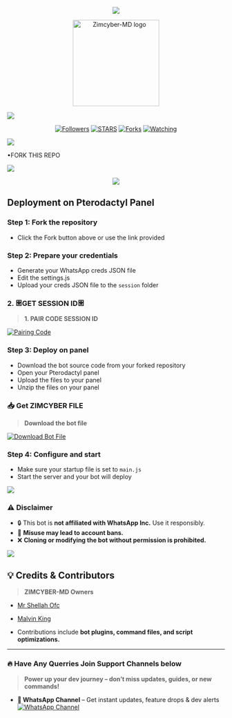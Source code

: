 <p align="center"
  Zimcyber-MD 
</p>
<a><img src='https://i.imgur.com/LyHic3i.gif'/>

<p align="center">
  <a href="https://github.com/SH3LLAH-AI">
    <img alt="Zimcyber-MD logo" height="200" src="[https://files.catbox.moe/673wtp.jpg](https://files.catbox.moe/o7w3fr.jpg)">
  </a>
</p>

<a><img src='https://i.imgur.com/LyHic3i.gif'/>

<p align="center">
  <a href="https://github.com/SH3LLAH-AI?tab=followers"><img title="Followers" src="https://img.shields.io/github/followers/SH3LLAH-AI?label=Followers&style=social"></a>
  <a href="https://github.com/SH3LLAH-AI/zimcyber-md/stargazers/"><img title="STARS" src="https://img.shields.io/github/stars/SH3LLAH-AI/zimcyber-md?&style=social"></a>
  <a href="https://github.com/SH3LLAH-AI/zimcyber-md/network/members"><img title="Forks" src="https://img.shields.io/github/forks/SH3LLAH-AI/zimcyber-md?style=social"></a>
  <a href="https://github.com/SH3LLAH-AI/zimcyber-md/watchers"><img title="Watching" src="https://img.shields.io/github/watchers/SH3LLAH-AI/zimcyber-md?label=Watching&style=social"></a>
</p>

<a><img src='https://i.imgur.com/LyHic3i.gif'/>


•FORK THIS REPO

 <p align="left">
  <a href="https://github.com/SH3LLAH-AI/zimcyber-md/fork">
    <img src="https://img.shields.io/badge/Fork-ZIMCYBER--MD-%2393FF005C?style=for-the-badge&logo=github&logoColor=white" />
  </a>
</p>

<p align="center">
  <img src="https://i.imgur.com/LyHic3i.gif" />
</p>

## Deployment on Pterodactyl Panel

### Step 1: Fork the repository
- Click the Fork button above or use the link provided

### Step 2: Prepare your credentials
- Generate your WhatsApp creds JSON file
- Edit the settings.js
- Upload your creds JSON file to the `session` folder

### 2. 𐃁GET SESSION ID𐃁 

> **1. PAIR CODE SESSION ID**

<a href='https://taira-web-service.onrender.com/pair/' target="_blank">
  <img alt='Pairing Code' src='https://img.shields.io/badge/Get%20Pairing%20Code-orange?style=for-the-badge&logo=opencv&logoColor=black'/>
</a>
<br> 

### Step 3: Deploy on panel
- Download the bot source code from your forked repository
- Open your Pterodactyl panel
- Upload the files to your panel
- Unzip the files on your panel

### 📥 Get ZIMCYBER FILE

> **Download the bot file**
<p align="left">  
<a href='https://github.com/SH3LLAH-AI/zimcyber-md/archive/refs/heads/main.zip' target="_blank"><img alt='Download Bot File' src='https://img.shields.io/badge/Download%20Bot-file-FF009D?style=for-the-badge&logo=github&logoColor=white'/></a>  
</p>


### Step 4: Configure and start
- Make sure your startup file is set to `main.js`
- Start the server and your bot will deploy

<a><img src='https://i.imgur.com/LyHic3i.gif'/>

### ⚠️ Disclaimer

- 🔒 This bot is **not affiliated with WhatsApp Inc.** Use it responsibly.
- 🚨 **Misuse may lead to account bans.**
- ❌ **Cloning or modifying the bot without permission is prohibited.**

<a><img src='https://i.imgur.com/LyHic3i.gif'/>

## 💡 Credits & Contributors

> **ZIMCYBER-MD Owners**  

- [Mr Shellah Ofc](https://github.com/SH3LLAH-AI)

- [Malvin King](https://github.com/XdKing2) 

- Contributions include **bot plugins, command files, and script optimizations.**

---

### 🔥 Have Any Querries Join Support Channels below

> **Power up your dev journey – don’t miss updates, guides, or new commands!**

- **📢 WhatsApp Channel** – Get instant updates, feature drops & dev alerts  
  [![WhatsApp Channel](https://img.shields.io/badge/Join%20WhatsApp-Channel-25D366?style=for-the-badge&logo=whatsapp&logoColor=white)](https://whatsapp.com/channel/0029Vb5SP7IDjiOfSjLKlB2Y)  

